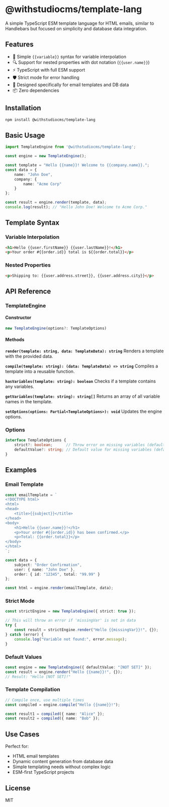 # @withstudiocms/template-lang

A simple TypeScript ESM template language for HTML emails, similar to Handlebars but focused on simplicity and database data integration.

## Features

- 🚀 Simple `{{variable}}` syntax for variable interpolation
- 🔍 Support for nested properties with dot notation (`{{user.name}}`)
- ⚡ TypeScript with full ESM support
- 🛡️ Strict mode for error handling
- 🎯 Designed specifically for email templates and DB data
- 📦 Zero dependencies

## Installation

```bash
npm install @withstudiocms/template-lang
```

## Basic Usage

```typescript
import TemplateEngine from '@withstudiocms/template-lang';

const engine = new TemplateEngine();

const template = "Hello {{name}}! Welcome to {{company.name}}.";
const data = {
    name: "John Doe",
    company: {
        name: "Acme Corp"
    }
};

const result = engine.render(template, data);
console.log(result); // "Hello John Doe! Welcome to Acme Corp."
```

## Template Syntax

### Variable Interpolation
```html
<h1>Hello {{user.firstName}} {{user.lastName}}!</h1>
<p>Your order #{{order.id}} total is ${{order.total}}</p>
```

### Nested Properties
```html
<p>Shipping to: {{user.address.street}}, {{user.address.city}}</p>
```

## API Reference

### TemplateEngine

#### Constructor
```typescript
new TemplateEngine(options?: TemplateOptions)
```

#### Methods

**`render(template: string, data: TemplateData): string`**
Renders a template with the provided data.

**`compile(template: string): (data: TemplateData) => string`**
Compiles a template into a reusable function.

**`hasVariables(template: string): boolean`**
Checks if a template contains any variables.

**`getVariables(template: string): string[]`**
Returns an array of all variable names in the template.

**`setOptions(options: Partial<TemplateOptions>): void`**
Updates the engine options.

### Options

```typescript
interface TemplateOptions {
    strict?: boolean;      // Throw error on missing variables (default: false)
    defaultValue?: string; // Default value for missing variables (default: '')
}
```

## Examples

### Email Template
```typescript
const emailTemplate = `
<!DOCTYPE html>
<html>
<head>
    <title>{{subject}}</title>
</head>
<body>
    <h1>Hello {{user.name}}!</h1>
    <p>Your order #{{order.id}} has been confirmed.</p>
    <p>Total: {{order.total}}</p>
</body>
</html>
`;

const data = {
    subject: "Order Confirmation",
    user: { name: "John Doe" },
    order: { id: "12345", total: "99.99" }
};

const html = engine.render(emailTemplate, data);
```

### Strict Mode
```typescript
const strictEngine = new TemplateEngine({ strict: true });

// This will throw an error if 'missingVar' is not in data
try {
    const result = strictEngine.render("Hello {{missingVar}}!", {});
} catch (error) {
    console.log("Variable not found:", error.message);
}
```

### Default Values
```typescript
const engine = new TemplateEngine({ defaultValue: "[NOT SET]" });
const result = engine.render("Hello {{name}}!", {});
// Result: "Hello [NOT SET]!"
```

### Template Compilation
```typescript
// Compile once, use multiple times
const compiled = engine.compile("Hello {{name}}!");

const result1 = compiled({ name: "Alice" });
const result2 = compiled({ name: "Bob" });
```

## Use Cases

Perfect for:
- HTML email templates
- Dynamic content generation from database data
- Simple templating needs without complex logic
- ESM-first TypeScript projects

## License

MIT
